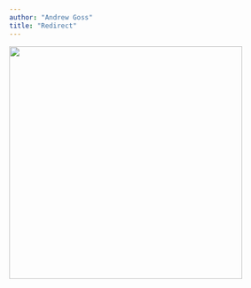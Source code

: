 ```yaml
---
author: "Andrew Goss"
title: "Redirect"
---
```


<img src="https://cdn.dribbble.com/users/252340/screenshots/2588025/cp-logo-design_1x.png" width="420">

<script type="text/javascript">
    window.location = "https://andrewrgoss.com";
</script>

